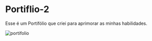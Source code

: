 # Portiflio-2
Esse é um Portifólio que criei para aprimorar as minhas habilidades.

![portifolio](https://user-images.githubusercontent.com/87030375/137054734-579a0d00-23de-44b3-881d-14ea15e7526f.png)
